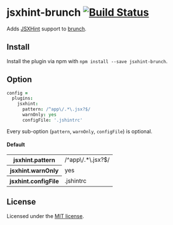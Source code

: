 # jsxhint-brunch [![Build Status](https://travis-ci.org/travis-ci/travis-api.svg?branch=master)](https://travis-ci.org/travis-ci/travis-api)

Adds [JSXHint](https://github.com/STRML/JSXHint) support to [brunch](http://brunch.io).

## Install

Install the plugin via npm with `npm install --save jsxhint-brunch`.

## Option

```coffeescript
config =
  plugins:
    jsxhint:
      pattern: /^app\/.*\.jsx?$/
      warnOnly: yes
      configFile: '.jshintrc'
```

Every sub-option (`pattern`, `warnOnly`, `configFile`) is optional.

#### Default

<table>
  <tr>
    <th>jsxhint.pattern</th>
    <td>/^app\/.*\.jsx?$/</td>
  </tr>
  <tr>
    <th>jsxhint.warnOnly</th>
    <td>yes</td>
  </tr>
  <tr>
    <th>jsxhint.configFile</th>
    <td>.jshintrc</td>
  </tr>
</table>

## License

Licensed under the [MIT license](jsxhint-brunch/blob/master/LICENSE-MIT).
